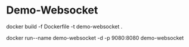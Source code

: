 # Demo-Websocket

docker build -f Dockerfile -t demo-websocket .


docker run--name demo-websocket -d -p 9080:8080 demo-websocket